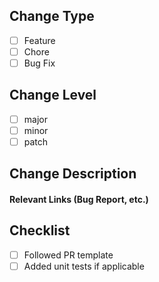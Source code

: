 ## Change Type

* [ ] Feature
* [ ] Chore
* [ ] Bug Fix

## Change Level

* [ ] major
* [ ] minor
* [ ] patch

## Change Description

#### Relevant Links (Bug Report, etc.)

## Checklist

* [ ] Followed PR template
* [ ] Added unit tests if applicable
